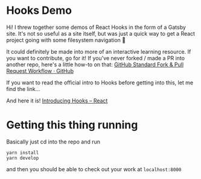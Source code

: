 # Hooks Demo

Hi! I threw together some demos of React Hooks in the form of a Gatsby site. It's not so useful as a site itself, but was just a quick way to get a React project going with some filesystem navigation 💅

It could definitely be made into more of an interactive learning resource. If you want to contribute, go for it! If you've never forked / made a PR into another repo, here's a little how-to on that: [GitHub Standard Fork & Pull Request Workflow · GitHub](https://gist.github.com/Chaser324/ce0505fbed06b947d962)

If you want to read the official intro to Hooks before getting into this, let me find the link...

And here it is! [Introducing Hooks – React](https://reactjs.org/docs/hooks-intro.html)

# Getting this thing running

Basically just cd into the repo and run

```
yarn install
yarn develop
```

and then you should be able to check out your work at `localhost:8000`
